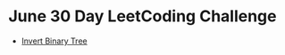 # June 30 Day LeetCoding Challenge

- [Invert Binary Tree](https://github.com/gnaneswar0907/Algorithms/blob/master/30DayJuneLeetCode/InvertBinaryTree.java)

